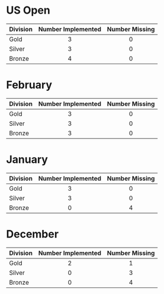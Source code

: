 # US Open
| Division | Number Implemented | Number Missing |
| ------------- |:---------------:| :--------------:|
| Gold | 3 | 0           |
| Silver | 3 | 0            |
| Bronze | 4 | 0            |
# February
| Division | Number Implemented | Number Missing |
| ------------- |:---------------:| :--------------:|
| Gold | 3 | 0           |
| Silver | 3 | 0            |
| Bronze | 3 | 0            |
# January
| Division | Number Implemented | Number Missing |
| -------------  |:---------------:| :--------------:|
| Gold | 3 | 0           |
| Silver | 3 | 0            |
| Bronze | 0 | 4            |
# December
| Division | Number Implemented | Number Missing |
| -------------  |:---------------:| :--------------:|
| Gold | 2 | 1           |
| Silver | 0 | 3            |
| Bronze | 0 | 4            |
